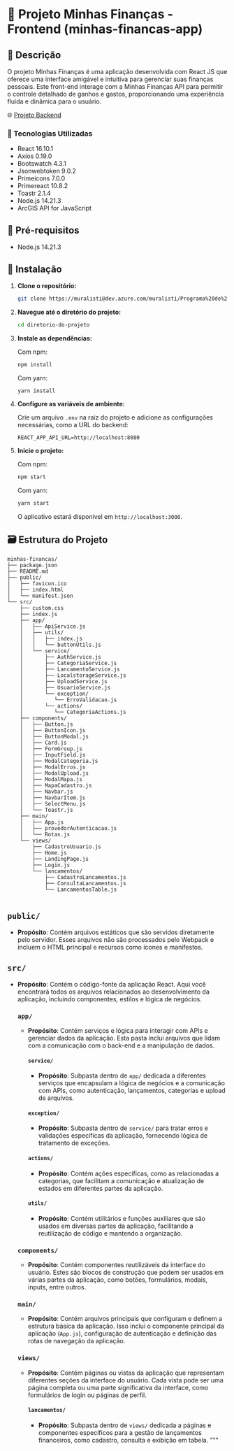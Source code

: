 # 💸 Projeto Minhas Finanças - Frontend (minhas-financas-app) 

## 📝 Descrição

O projeto Minhas Finanças é uma aplicação desenvolvida com React JS que oferece uma interface amigável e intuitiva para gerenciar suas finanças pessoais. Este front-end interage com a Minhas Finanças API para permitir o controle detalhado de ganhos e gastos, proporcionando uma experiência fluida e dinâmica para o usuário.

🌐 [Projeto Backend](https://dev.azure.com/muralisti/Programa%20de%20Est%C3%A1gio%20da%20Muralis/_git/pem-paulo-henrique-back?path=%2F&version=GBmain&_a=contents)

### 🚀 Tecnologias Utilizadas

- React 16.10.1
- Axios 0.19.0
- Bootswatch 4.3.1
- Jsonwebtoken 9.0.2
- Primeicons 7.0.0
- Primereact 10.8.2
- Toastr 2.1.4
- Node.js 14.21.3
- ArcGIS API for JavaScript

## 📄 Pré-requisitos

- Node.js 14.21.3

## 🔧 Instalação

1. **Clone o repositório:**

   ```bash
   git clone https://muralisti@dev.azure.com/muralisti/Programa%20de%20Est%C3%A1gio%20da%20Muralis/_git/pem-paulo-henrique-front
   ```

2. **Navegue até o diretório do projeto:**

   ```bash
   cd diretorio-do-projeto
   ```

3. **Instale as dependências:**

   Com npm:
   ```bash
   npm install
   ```

   Com yarn:
   ```bash
   yarn install
   ```

4. **Configure as variáveis de ambiente:**

   Crie um arquivo `.env` na raiz do projeto e adicione as configurações necessárias, como a URL do backend:

   ```
   REACT_APP_API_URL=http://localhost:8080
   ```

5. **Inicie o projeto:**

   Com npm:
   ```bash
   npm start
   ```

   Com yarn:
   ```bash
   yarn start
   ```

   O aplicativo estará disponível em `http://localhost:3000`.

## 🗃️ Estrutura do Projeto
```
minhas-financas/
├── package.json
├── README.md
├── public/
│   ├── favicon.ico
│   ├── index.html
│   └── manifest.json
└── src/
    ├── custom.css
    ├── index.js
    ├── app/
    │   ├── ApiService.js
    │   ├── utils/
    │   │   ├── index.js
    │   │   └── buttonUtils.js
    │   └── service/
    │       ├── AuthService.js
    │       ├── CategoriaService.js
    │       ├── LancamentoService.js
    │       ├── LocalstorageService.js
    │       ├── UploadService.js
    │       ├── UsuarioService.js
    │       └── exception/
    │          └── ErroValidacao.js
    │       └── actions/
    │          └── CategoriaActions.js
    ├── components/
    │   ├── Button.js
    │   ├── ButtonIcon.js
    │   ├── ButtonModal.js
    │   ├── Card.js
    │   ├── FormGroup.js
    │   ├── InputField.js
    │   ├── ModalCategoria.js
    │   ├── ModalErros.js
    │   ├── ModalUpload.js
    │   ├── ModalMapa.js
    │   ├── MapaCadastro.js
    │   ├── Navbar.js
    │   ├── NavbarItem.js
    │   ├── SelectMenu.js
    │   └── Toastr.js
    ├── main/
    │   ├── App.js
    │   ├── provedorAutenticacao.js
    │   └── Rotas.js
    └── views/
        ├── CadastroUsuario.js
        ├── Home.js
        ├── LandingPage.js
        ├── Login.js
        └── lancamentos/
            ├── CadastroLancamentos.js
            ├── ConsultaLancamentos.js
            └── LancamentosTable.js


```

## `public/`
- **Propósito**: Contém arquivos estáticos que são servidos diretamente pelo servidor. Esses arquivos não são processados pelo Webpack e incluem o HTML principal e recursos como ícones e manifestos.

## `src/`
- **Propósito**: Contém o código-fonte da aplicação React. Aqui você encontrará todos os arquivos relacionados ao desenvolvimento da aplicação, incluindo componentes, estilos e lógica de negócios.

  ### `app/`
  - **Propósito**: Contém serviços e lógica para interagir com APIs e gerenciar dados da aplicação. Esta pasta inclui arquivos que lidam com a comunicação com o back-end e a manipulação de dados.

    #### `service/`
    - **Propósito**: Subpasta dentro de `app/` dedicada a diferentes serviços que encapsulam a lógica de negócios e a comunicação com APIs, como autenticação, lançamentos, categorias e upload de arquivos.
    
    #### `exception/`
    - **Propósito**: Subpasta dentro de `service/` para tratar erros e validações específicas da aplicação, fornecendo lógica de tratamento de exceções.
    
    #### `actions/`
    - **Propósito**: Contém ações específicas, como as relacionadas a categorias, que facilitam a comunicação e atualização de estados em diferentes partes da aplicação.

    #### `utils/`
    - **Propósito**: Contém utilitários e funções auxiliares que são usados em diversas partes da aplicação, facilitando a reutilização de código e mantendo a organização.

  ### `components/`
  - **Propósito**: Contém componentes reutilizáveis da interface do usuário. Estes são blocos de construção que podem ser usados em várias partes da aplicação, como botões, formulários, modais, inputs, entre outros.

  ### `main/`
  - **Propósito**: Contém arquivos principais que configuram e definem a estrutura básica da aplicação. Isso inclui o componente principal da aplicação (`App.js`), configuração de autenticação e definição das rotas de navegação da aplicação.

  ### `views/`
  - **Propósito**: Contém páginas ou vistas da aplicação que representam diferentes seções da interface do usuário. Cada vista pode ser uma página completa ou uma parte significativa da interface, como formulários de login ou páginas de perfil.

    #### `lancamentos/`
    - **Propósito**: Subpasta dentro de `views/` dedicada a páginas e componentes específicos para a gestão de lançamentos financeiros, como cadastro, consulta e exibição em tabela.
"""